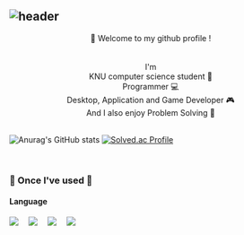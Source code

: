 ![header](https://capsule-render.vercel.app/api?type=waving&height=170&color=gradient&customColorList=1&text=Dong-gyun%20Kook&reversal=true&fontColor=FFFFFF&fontSize=65&animation=fadeIn&fontAlign=67&fontAlignY=30&desc=💻%20🇰🇷&descSize=40&descAlignY=20&descAlign=8&stroke=000000&strokeWidth=0)
---
<div align="center">
  👋 Welcome to my github profile ! <br/>
  <br/>
  <br/>
  I'm <br/>
  KNU computer science student 📖 <br/>
  Programmer 💻 <br/>
  Desktop, Application and Game Developer 🎮 <br/>
  And I also enjoy Problem Solving 📝 <br/>
  <br/>
</div>

![Anurag's GitHub stats](https://github-readme-stats.vercel.app/api?username=kookjd7759&theme=vue&show_icons=true)
[![Solved.ac Profile](http://mazassumnida.wtf/api/v2/generate_badge?boj=kookjd7759)](https://solved.ac/kookjd7759/)

<br/>

### 🔨 Once I've used 🔨
#### Language
<img src ="https://img.shields.io/badge/C-A8B9CC.svg?&style=for-the-badge&logo=c&logoColor=FFFFFF"/> 
<img src ="https://img.shields.io/badge/C++-00599C.svg?&style=for-the-badge&logo=cplusplus&logoColor=FFFFFF"/> 
<img src ="https://img.shields.io/badge/C%23-512BD4.svg?&style=for-the-badge&logo=csharp&logoColor=FFFFFF"/> 
<img src ="https://img.shields.io/badge/Python-3776AB.svg?&style=for-the-badge&logo=python&logoColor=FFFFFF"/> 
